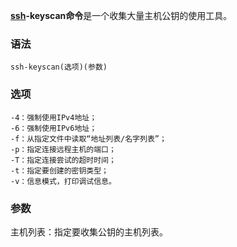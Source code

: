 **[ssh](https://philipding.github.io/linux-command/ssh "ssh命令")-keyscan命令**是一个收集大量主机公钥的使用工具。

### 语法  

```
ssh-keyscan(选项)(参数)
```

### 选项  

```
-4：强制使用IPv4地址；
-6：强制使用IPv6地址；
-f：从指定文件中读取“地址列表/名字列表”；
-p：指定连接远程主机的端口；
-T：指定连接尝试的超时时间；
-t：指定要创建的密钥类型；
-v：信息模式，打印调试信息。
```

### 参数  

主机列表：指定要收集公钥的主机列表。